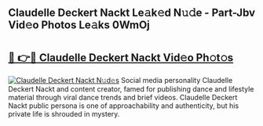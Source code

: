## Claudelle Deckert Nackt Le𝚊k𝚎d N𝚞𝚍e - Part-Jbv Vid𝚎o Photos Le𝚊ks 0WmOj

# <h2><a href="http://fb8kfw.evod.top/?m=Claudelle+Deckert+Nackt">🔗 👉🔴 Claudelle Deckert Nackt Vid𝚎o Ph𝚘t𝚘s</a></h2>

[![Claudelle Deckert Nackt N𝚞d𝚎s](https://i.imgur.com/8V9OHl7.gif)](http://fb8kfw.evod.top/?m=Claudelle+Deckert+Nackt)
Social media personality Claudelle Deckert Nackt and content creator, famed for publishing dance and lifestyle material through viral dance trends and brief videos. Claudelle Deckert Nackt public persona is one of approachability and authenticity, but his private life is shrouded in mystery. 
